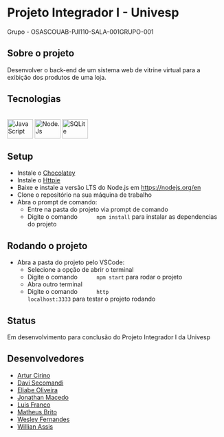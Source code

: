 # Projeto Integrador I - Univesp

Grupo - OSASCOUAB-PJI110-SALA-001GRUPO-001

## Sobre o projeto

Desenvolver o back-end de um sistema web de vitrine virtual para a exibição dos produtos de uma loja.

## Tecnologias

<div style="display: inline_block"><br>
  <img align="center" title="JavaScript" alt="JavaScript" height="45" width="60" src="https://cdn.jsdelivr.net/gh/devicons/devicon/icons/javascript/javascript-original.svg">
  <img align="center" title="Node.Js" alt="Node.Js" height="45" width="60" src="https://cdn.jsdelivr.net/gh/devicons/devicon/icons/nodejs/nodejs-original.svg">
  <img align="center" title="SQLite" alt="SQLite" height="45" width="60" src="https://cdn.jsdelivr.net/gh/devicons/devicon/icons/sqlite/sqlite-original.svg">
</div>

## Setup

- Instale o <a href="https://docs.chocolatey.org/en-us/choco/setup#more-install-options"> Chocolatey</a>
- Instale o <a href="https://httpie.io/docs/cli/windows"> Httpie</a>
- Baixe e instale a versão LTS do Node.js em <https://nodejs.org/en>
- Clone o repositório na sua máquina de trabalho
- Abra o prompt de comando:
  - Entre na pasta do projeto via prompt de comando
  - Digite o comando <code style="margin-left:40px">npm install</code> para instalar as dependencias do projeto
  
## Rodando o projeto

- Abra a pasta do projeto pelo VSCode:
  - Selecione a opção de abrir o terminal
  - Digite o comando <code style="margin-left:40px">npm start</code> para rodar o projeto
  - Abra outro terminal
  - Digite o comando <code style="margin-left:40px">http localhost:3333</code> para testar o projeto rodando
  
## Status

Em desenvolvimento para conclusão do Projeto Integrador I da Univesp

## Desenvolvedores

- <a href="https://github.com/arturcirino"> Artur Cirino </a>
- <a href=""> Davi Secomandi </a>
- <a href="https://github.com/eliabev"> Eliabe Oliveira </a>
- <a href="https://github.com/jmacedo91"> Jonathan Macedo </a>
- <a href=""> Luis Franco </a>
- <a href=""> Matheus Brito </a>
- <a href="https://github.com/wsfer"> Wesley Fernandes </a>
- <a href="https://github.com/WillAssis"> Willian Assis </a>
